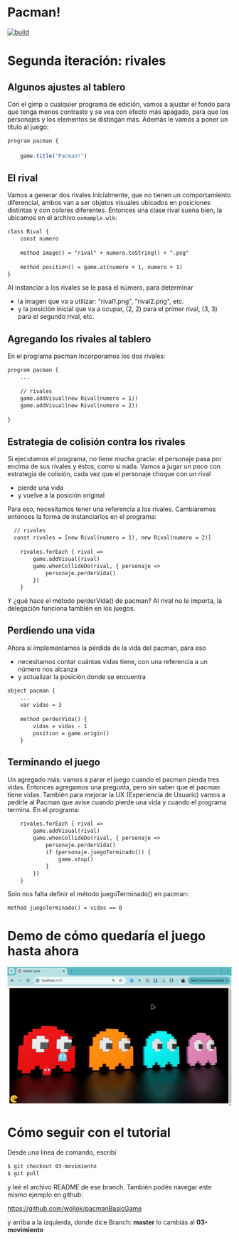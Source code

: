 # Pacman!

[![build](https://github.com/wollok/pacmanBasicGame/actions/workflows/ci.yml/badge.svg?branch=02-rivales)](https://github.com/wollok/pacmanBasicGame/actions/workflows/ci.yml)

# Segunda iteración: rivales

## Algunos ajustes al tablero

Con el gimp o cualquier programa de edición, vamos a ajustar el fondo para que tenga menos contraste y se vea con efecto más apagado, para que los personajes y los elementos se distingan más. Además le vamos a poner un título al juego:

```js
program pacman {
	
	game.title("Pacman!")
```

## El rival

Vamos a generar dos rivales inicialmente, que no tienen un comportamiento diferencial, ambos van a ser objetos visuales ubicados en posiciones distintas y con colores diferentes. Entonces una clase rival suena bien, la ubicamos en el archivo `exmample.wlk`:

```wollok
class Rival {
	const numero
	
	method image() = "rival" + numero.toString() + ".png"

	method position() = game.at(numero + 1, numero + 1)
}
```

Al instanciar a los rivales se le pasa el número, para determinar

- la imagen que va a utilizar: "rival1.png", "rival2.png", etc.
- y la posición inicial que va a ocupar, (2, 2) para el primer rival, (3, 3) para el segundo rival, etc.


## Agregando los rivales al tablero

En el programa pacman incorporamos los dos rivales:

```wollok
program pacman {
    ...

	// rivales
	game.addVisual(new Rival(numero = 1))
	game.addVisual(new Rival(numero = 2))

}
```

## Estrategia de colisión contra los rivales

Si ejecutamos el programa, no tiene mucha gracia: el personaje pasa por encima de sus rivales y éstos, como si nada. Vamos a jugar un poco con estrategia de colisión, cada vez que el personaje choque con un rival

- pierde una vida
- y vuelve a la posición original

Para eso, necesitamos tener una referencia a los rivales. Cambiaremos entonces la forma de instanciarlos en el programa:

```wollok
  // rivales
  const rivales = [new Rival(numero = 1), new Rival(numero = 2)]
	
	rivales.forEach { rival => 
		game.addVisual(rival)
		game.whenCollideDo(rival, { personaje =>
			personaje.perderVida()
		})
	}
```

Y ¿qué hace el método perderVida() de pacman? Al rival no le importa, la delegación funciona también en los juegos.

## Perdiendo una vida

Ahora sí implementamos la pérdida de la vida del pacman, para eso

- necesitamos contar cuántas vidas tiene, con una referencia a un número nos alcanza
- y actualizar la posición donde se encuentra

```wollok
object pacman {
    ...
	var vidas = 3

	method perderVida() {
		vidas = vidas - 1
		position = game.origin()	
	}
```

## Terminando el juego

Un agregado más: vamos a parar el juego cuando el pacman pierda tres vidas. Entonces agregamos una pregunta, pero sin saber que el pacman tiene vidas. También para mejorar la UX (Experiencia de Usuario) vamos a pedirle al Pacman que avise cuando pierde una vida y cuando el programa termina. En el programa:

```wollok
	rivales.forEach { rival => 
		game.addVisual(rival)
		game.whenCollideDo(rival, { personaje =>
			personaje.perderVida()
			if (personaje.juegoTerminado()) {
				game.stop()
			}
		})
	}
```

Solo nos falta definir el método juegoTerminado() en pacman:

```wollok
method juegoTerminado() = vidas == 0
```

# Demo de cómo quedaría el juego hasta ahora

![video](videos/demo2.gif)

# Cómo seguir con el tutorial

Desde una línea de comando, escribí 

```bash
$ git checkout 03-movimiento
$ git pull
```

y leé el archivo README de ese branch. También podés navegar este mismo ejemplo en github:

https://github.com/wollok/pacmanBasicGame

y arriba a la izquierda, donde dice Branch: **master** lo cambiás al **03-movimiento**

